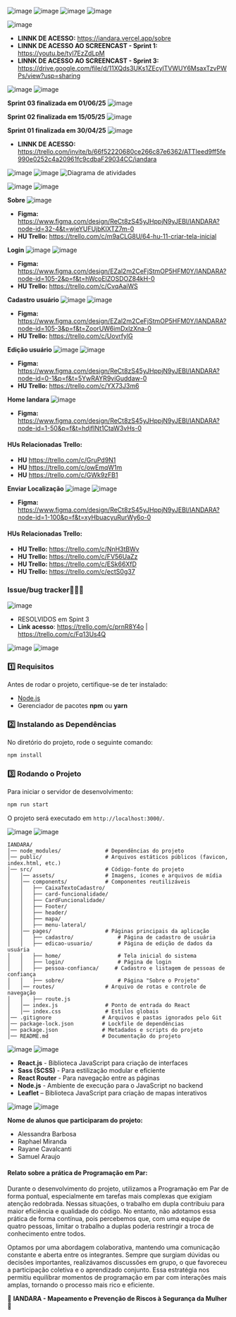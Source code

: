 ![image](https://github.com/user-attachments/assets/972ff49d-949c-46f6-a572-ffc8ae6eb444)
![image](https://github.com/user-attachments/assets/54d190b1-682f-4e07-bf9d-ffd2334bb67e)
![image](https://github.com/user-attachments/assets/0e83a189-2ec3-49f5-9193-8a7075b225b1)
![image](https://github.com/user-attachments/assets/b91fc256-15f0-49a3-92b3-fbfcc07ac43d)


![image](https://github.com/user-attachments/assets/040850f6-9c1c-45bd-9869-744123e51524)

- **LINNK DE ACESSO:** https://iandara.vercel.app/sobre
- **LINNK DE ACESSO AO SCREENCAST - Sprint 1:** https://youtu.be/tyl7EzZdLpM
- **LINNK DE ACESSO AO SCREENCAST - Sprint 3:** https://drive.google.com/file/d/11XQds3UKs1ZEcylTVWUY6MsaxTzvPWPs/view?usp=sharing

![image](https://github.com/user-attachments/assets/357b6a85-860c-4f50-b9f7-5483dc7f9602)
![image](https://github.com/user-attachments/assets/ab845ebc-0c0d-4cc4-88b1-c32543c10e16)

**Sprint 03 finalizada em 01/06/25**
![image](https://github.com/user-attachments/assets/89e9c6c5-5504-4570-90a0-48551484fcf4)

**Sprint 02 finalizada em 15/05/25**
![image](https://github.com/user-attachments/assets/4ac7fe4a-9f2d-47d3-89a8-1a32bcafe840)

**Sprint 01 finalizada em 30/04/25**
![image](https://github.com/user-attachments/assets/3070b313-10a4-4e74-bcc7-0162a5532e00)


- **LINNK DE ACESSO:** https://trello.com/invite/b/66f52220680ce266c87e6362/ATTIeed9ff5fe990e0252c4a20961fc9cdbaF29034CC/iandara


![image](https://github.com/user-attachments/assets/357b6a85-860c-4f50-b9f7-5483dc7f9602)
![image](https://github.com/user-attachments/assets/f8bb6823-f548-4e8a-8d6b-cc56f68d9459)
![Diagrama de atividades](https://github.com/user-attachments/assets/4913b1af-a0d5-45bd-afa4-8c6902760a21)


![image](https://github.com/user-attachments/assets/357b6a85-860c-4f50-b9f7-5483dc7f9602)
![image](https://github.com/user-attachments/assets/f1f384cd-d382-44a0-9b7b-fe2968962c5a)

**Sobre**
![image](https://github.com/user-attachments/assets/41a645cc-ed0e-403a-9240-73f92a6601ff)
- **Figma:** https://www.figma.com/design/ReCt8zS45yJHppjN9yJEBl/IANDARA?node-id=32-4&t=wjeYUFUjbKIXTZ7m-0
- **HU Trello:** https://trello.com/c/m9aCLG8U/64-hu-11-criar-tela-inicial

**Login**
![image](https://github.com/user-attachments/assets/357b6a85-860c-4f50-b9f7-5483dc7f9602)
![image](https://github.com/user-attachments/assets/defd67ce-4921-419c-b9dc-c21d2a78cec4)
- **Figma:** https://www.figma.com/design/EZal2m2CeFjStmOP5HFM0Y/IANDARA?node-id=105-2&p=f&t=hWcoElZOSDOZ84kH-0
- **HU Trello:** https://trello.com/c/CvqAaiWS

**Cadastro usuário**
![image](https://github.com/user-attachments/assets/357b6a85-860c-4f50-b9f7-5483dc7f9602)
![image](https://github.com/user-attachments/assets/44071277-e522-4e60-89ae-7aff4ef4e24f)
- **Figma:** https://www.figma.com/design/EZal2m2CeFjStmOP5HFM0Y/IANDARA?node-id=105-3&p=f&t=ZoorUW6imDxlzXna-0
- **HU Trello:** https://trello.com/c/UovrfylG

**Edição usuário**
![image](https://github.com/user-attachments/assets/357b6a85-860c-4f50-b9f7-5483dc7f9602)
![image](https://github.com/user-attachments/assets/65d7fe41-d03f-40df-87b7-b55a2b0e2729)
- **Figma:** https://www.figma.com/design/ReCt8zS45yJHppjN9yJEBl/IANDARA?node-id=0-1&p=f&t=5YwRAYR9viGuddaw-0 
- **HU Trello:** https://trello.com/c/YX73J3m6

**Home Iandara**
![image](https://github.com/user-attachments/assets/e17b3174-9a55-4368-976f-47f6590eb7e6)
- **Figma:** https://www.figma.com/design/ReCt8zS45yJHppjN9yJEBl/IANDARA?node-id=1-50&p=f&t=hdjfINt1CtaW3vHs-0
#### **HUs Relacionadas Trello:** 
- **HU** https://trello.com/c/GruPd9N1
- **HU** https://trello.com/c/owEmqW1m
- **HU** https://trello.com/c/GWk9zFB1

**Enviar Localização**
![image](https://github.com/user-attachments/assets/357b6a85-860c-4f50-b9f7-5483dc7f9602)
![image](https://github.com/user-attachments/assets/042f690a-cb99-4cb0-8e58-3f1a59d6c159)
- **Figma:** https://www.figma.com/design/ReCt8zS45yJHppjN9yJEBl/IANDARA?node-id=1-100&p=f&t=xyHbuacyuRurWy6o-0
#### **HUs Relacionadas Trello:** 
- **HU Trello:** https://trello.com/c/NnH3tBWv
- **HU Trello:** https://trello.com/c/FV56UaZz
- **HU Trello:** https://trello.com/c/ESk66XfD
- **HU Trello:** https://trello.com/c/ectS0g37


### **Issue/bug tracker**🐞🐞🐞
![image](https://github.com/user-attachments/assets/d14b2de0-1992-490b-9dc2-bdfe0cbd0824)
- RESOLVIDOS em Spint 3
- **Link acesso**: https://trello.com/c/prnR8Y4o   |  https://trello.com/c/Fq13Us4Q


![image](https://github.com/user-attachments/assets/357b6a85-860c-4f50-b9f7-5483dc7f9602)
![image](https://github.com/user-attachments/assets/1fce5788-cf11-4e2e-bd9e-659caa72fe64)


### **1️⃣ Requisitos**
Antes de rodar o projeto, certifique-se de ter instalado:
- [Node.js](https://nodejs.org/)
- Gerenciador de pacotes **npm** ou **yarn**

### **2️⃣ Instalando as Dependências**
No diretório do projeto, rode o seguinte comando:
```sh
npm install
```

### **3️⃣ Rodando o Projeto**
Para iniciar o servidor de desenvolvimento:
```sh
npm run start
```
O projeto será executado em `http://localhost:3000/`.


![image](https://github.com/user-attachments/assets/357b6a85-860c-4f50-b9f7-5483dc7f9602)
![image](https://github.com/user-attachments/assets/6ab39a64-3434-458d-8329-ac34b40911ca)


```
IANDARA/
│── node_modules/              # Dependências do projeto
│── public/                    # Arquivos estáticos públicos (favicon, index.html, etc.)
│── src/                       # Código-fonte do projeto
│   │── assets/                # Imagens, ícones e arquivos de mídia
│   │── components/            # Componentes reutilizáveis
│   │   ├── CaixaTextoCadastro/
│   │   ├── card-funcionalidade/
│   │   ├── CardFuncionalidade/
│   │   ├── Footer/
│   │   ├── header/
│   │   ├── mapa/
│   │   ├── menu-lateral/
│   │── pages/                 # Páginas principais da aplicação
│   │   ├── cadastro/              # Página de cadastro de usuária
│   │   ├── edicao-usuario/        # Página de edição de dados da usuária
│   │   ├── home/                  # Tela inicial do sistema
│   │   ├── login/                 # Página de login
│   │   ├── pessoa-confianca/     # Cadastro e listagem de pessoas de confiança
│   │   ├── sobre/                 # Página "Sobre o Projeto"
│   │── routes/                # Arquivo de rotas e controle de navegação
│   │   ├── route.js
│   │── index.js               # Ponto de entrada do React
│   │── index.css              # Estilos globais
│── .gitignore                # Arquivos e pastas ignorados pelo Git
│── package-lock.json         # Lockfile de dependências
│── package.json              # Metadados e scripts do projeto
│── README.md                 # Documentação do projeto
```


![image](https://github.com/user-attachments/assets/357b6a85-860c-4f50-b9f7-5483dc7f9602)
![image](https://github.com/user-attachments/assets/644a8c68-1449-4912-8b7c-e9ced368d14d)

- **React.js** - Biblioteca JavaScript para criação de interfaces
- **Sass (SCSS)** - Para estilização modular e eficiente
- **React Router** - Para navegação entre as páginas
- **Node.js** - Ambiente de execução para o JavaScript no backend
- **Leaflet** – Biblioteca JavaScript para criação de mapas interativos


![image](https://github.com/user-attachments/assets/357b6a85-860c-4f50-b9f7-5483dc7f9602)
![image](https://github.com/user-attachments/assets/596575bc-9b93-45b7-a0e2-d98f84cd41a9)


**Nome de alunos que participaram do projeto:**
- Alessandra Barbosa
- Raphael Miranda
- Rayane Cavalcanti
- Samuel Araujo

#### **Relato sobre a prática de Programação em Par:**

Durante o desenvolvimento do projeto, utilizamos a Programação em Par de forma pontual, especialmente em tarefas mais complexas que exigiam atenção redobrada. Nessas situações, o trabalho em dupla contribuiu para maior eficiência e qualidade do código. No entanto, não adotamos essa prática de forma contínua, pois percebemos que, com uma equipe de quatro pessoas, limitar o trabalho a duplas poderia restringir a troca de conhecimento entre todos.

Optamos por uma abordagem colaborativa, mantendo uma comunicação constante e aberta entre os integrantes. Sempre que surgiam dúvidas ou decisões importantes, realizávamos discussões em grupo, o que favoreceu a participação coletiva e o aprendizado conjunto. Essa estratégia nos permitiu equilibrar momentos de programação em par com interações mais amplas, tornando o processo mais rico e eficiente.

📌 **IANDARA - Mapeamento e Prevenção de Riscos à Segurança da Mulher** 💜

